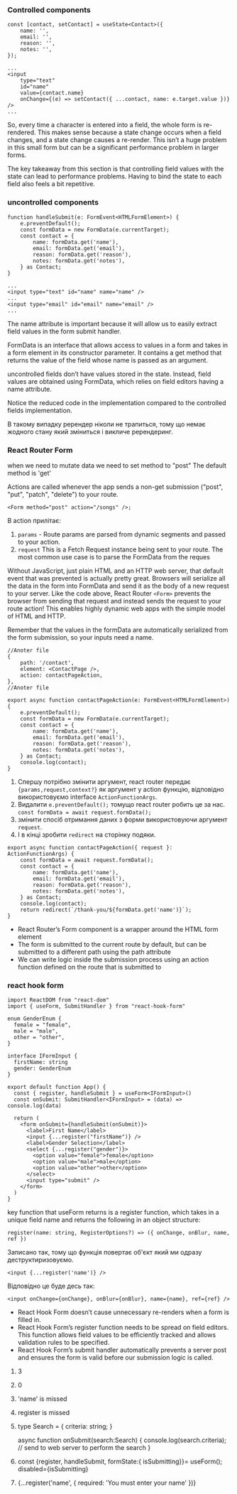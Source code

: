 ### Controlled components

```
const [contact, setContact] = useState<Contact>({
    name: '',
    email: '',
    reason: '',
    notes: '',
});

...
<input
    type="text"
    id="name"
    value={contact.name}
    onChange={(e) => setContact({ ...contact, name: e.target.value })}
/>
...

```

So, every time a character is entered into a field, the whole form is re-rendered. This makes sense because a state change occurs when a field changes, and a state change causes a re-render.
This isn’t a huge problem in this small form but can be a significant performance problem in larger forms.

The key takeaway from this section is that controlling field values with the state can lead to performance problems. Having to bind the state to each field also feels a bit repetitive.

### uncontrolled components

```
function handleSubmit(e: FormEvent<HTMLFormElement>) {
    e.preventDefault();
    const formData = new FormData(e.currentTarget);
    const contact = {
        name: formData.get('name'),
        email: formData.get('email'),
        reason: formData.get('reason'),
        notes: formData.get('notes'),
    } as Contact;
}

...
<input type="text" id="name" name="name" />
...
<input type="email" id="email" name="email" />
...
```

The name attribute is important because it will allow us to easily extract field values in the form submit handler.

FormData is an interface that allows access to values in a form and takes in a form element in its constructor parameter. It contains a get method that returns the value of the field whose name is passed as an argument.

uncontrolled fields don’t have values stored in the state. Instead, field values are obtained using FormData, which relies on field editors having a name attribute.

Notice the reduced code in the implementation compared to the controlled fields implementation.

В такому випадку ререндер ніколи не трапиться, тому що немає жодного стану який зміниться і викличе ререндеринг.

### React Router Form

when we need to mutate data we need to set method to "post"
The default method is 'get'

Actions are called whenever the app sends a non-get submission ("post", "put", "patch", "delete") to your route.

```
<Form method="post" action="/songs" />;
```

В action прилітає:

1. `params` - Route params are parsed from dynamic segments and passed to your action.
2. `request` This is a Fetch Request instance being sent to your route. The most common use case is to parse the FormData from the reques

Without JavaScript, just plain HTML and an HTTP web server, that default event that was prevented is actually pretty great. Browsers will serialize all the data in the form into FormData and send it as the body of a new request to your server. Like the code above, React Router `<Form>` prevents the browser from sending that request and instead sends the request to your route action! This enables highly dynamic web apps with the simple model of HTML and HTTP.

Remember that the values in the formData are automatically serialized from the form submission, so your inputs need a name.

```
//Anoter file
{
    path: '/contact',
    element: <ContactPage />,
    action: contactPageAction,
},
//Anoter file

export async function contactPageAction(e: FormEvent<HTMLFormElement>) {
    e.preventDefault();
    const formData = new FormData(e.currentTarget);
    const contact = {
        name: formData.get('name'),
        email: formData.get('email'),
        reason: formData.get('reason'),
        notes: formData.get('notes'),
    } as Contact;
    console.log(contact);
}

```

1. Cпершу потрібно змінити аргумент, react router передає `{params,request,context?}` як аргумент у action функцію, відповідно використовуємо interface `ActionFunctionArgs`.
2. Видалити `e.preventDefault();` томущо react router робить це за нас.
   `const formData = await request.formData();`
3. змінити спосіб отримання даних з форми використовуючи аргумент `request`.
4. І в кінці зробити `redirect` на сторінку подяки.

```
export async function contactPageAction({ request }: ActionFunctionArgs) {
    const formData = await request.formData();
    const contact = {
        name: formData.get('name'),
        email: formData.get('email'),
        reason: formData.get('reason'),
        notes: formData.get('notes'),
    } as Contact;
    console.log(contact);
    return redirect(`/thank-you/${formData.get('name')}`);
}
```

-   React Router’s Form component is a wrapper around the HTML form element
-   The form is submitted to the current route by default, but can be submitted to a different path using the path attribute
-   We can write logic inside the submission process using an action function defined on the route that is submitted to

### react hook form

```
import ReactDOM from "react-dom"
import { useForm, SubmitHandler } from "react-hook-form"

enum GenderEnum {
  female = "female",
  male = "male",
  other = "other",
}

interface IFormInput {
  firstName: string
  gender: GenderEnum
}

export default function App() {
  const { register, handleSubmit } = useForm<IFormInput>()
  const onSubmit: SubmitHandler<IFormInput> = (data) => console.log(data)

  return (
    <form onSubmit={handleSubmit(onSubmit)}>
      <label>First Name</label>
      <input {...register("firstName")} />
      <label>Gender Selection</label>
      <select {...register("gender")}>
        <option value="female">female</option>
        <option value="male">male</option>
        <option value="other">other</option>
      </select>
      <input type="submit" />
    </form>
  )
}
```

key function that useForm returns is a register function, which takes in a unique field name and returns the following in an object structure:

```
register(name: string, RegisterOptions?) => ({ onChange, onBlur, name, ref })
```

Записано так, тому що функція повертає об'єкт який ми одразу деструктиризовуємо.

```
<input {...register('name')} />
```

Відповідно це буде десь так:

```
<input onChange={onChange}, onBlur={onBlur}, name={name}, ref={ref} />
```

-   React Hook Form doesn’t cause unnecessary re-renders when a form is filled in.
-   React Hook Form’s register function needs to be spread on field editors. This function allows field values to be efficiently tracked and allows validation rules to be specified.
-   React Hook Form’s submit handler automatically prevents a server post and ensures the form is valid before our submission logic is called.

1. 3
2. 0
3. 'name' is missed
4. register is missed
5. type Search = {
   criteria: string;
   }

    async function onSubmit(search:Search) {
    console.log(search.criteria);
    // send to web server to perform the search
    }

6. const {register, handleSubmit, formState:{ isSubmitting}}= useForm<FormData>();
   disabled={isSubmitting}
7. {...register('name', { required: 'You must enter your name' })}
